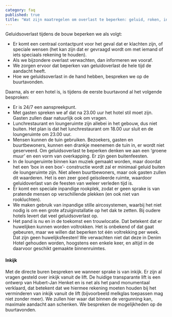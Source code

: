 ```yaml
---
category: faq
published: true
title: "Wat zijn maatregelen om overlast te beperken: geluid, roken, inkijk?"
---
```


Geluidsoverlast tijdens de bouw beperken we als volgt:

- Er komt een centraal contactpunt voor het geval dat er klachten zijn, of speciale wensen (het kan zijn dat er gevraagd wordt om met iemand of iets speciaals rekening te houden).
- Als we bijzondere overlast verwachten, dan informeren we vooraf.
- We zorgen ervoor dat beperken van geluidoverlast de hele tijd de aandacht heeft.
- Hoe we geluidsoverlast in de hand hebben, bespreken we op de buurtavonden.

Daarna, als er een hotel is, is tijdens de eerste buurtavond al het volgende besproken:

- Er is 24/7 een aanspreekpunt.
- Met gasten spreken we af dat na 23.00 uur het hotel stil moet zijn. Gasten zullen daar natuurlijk ook om vragen.
- Lunchrestaurant en loungeruimte zijn allebei in het gebouw, dus niet buiten. Het plan is dat het lunchrestaurant om 18.00 uur sluit en de loungeruimte om 23.00 uur. 
- Mensen kunnen de tuin gebruiken. Bezoekers, gasten en buurtbewoners, kunnen een drankje meenemen de tuin in, er wordt niet geserveerd. Om geluidsoverlast te beperken denken we aan een ‘groene muur’ en een vorm van overkapping. Er zijn geen buitenfeesten.
- In de loungeruimte binnen kan muziek gemaakt worden, maar doordat het een ‘box in een box’- constructie wordt zal er minimaal geluid buiten de loungeruimte zijn. Niet alleen buurtbewoners, maar ook gasten zullen dit waarderen. Het is een zeer goed geïsoleerde ruimte, waardoor geluidoverlast van de feesten van weleer verleden tijd is.
- Er komt een speciale inpandige rookplek, zodat er geen sprake is van pratende mensen op verschillende plekken (en ook niet van rookluchten).
- We maken gebruik van inpandige stille aircosystemen, waarbij het niet nodig is om een grote afzuiginstallatie op het dak te zetten. Bij oudere hotels levert dat veel geluidsoverlast op.
- Het pand is nu en in de toekomst een trouwlocatie. Dat betekent dat er huwelijken kunnen worden voltrokken. Het is onbekend of dat gaat gebeuren, maar we willen dat beperken tot één voltrekking per week. Dat zijn geen huwelijksfeesten! We verwachten niet dat deze in Denim Hotel gehouden worden, hoogstens een enkele keer, en altijd in de daarvoor geschikt gemaakte binnenruimtes. 

#### Inkijk
Met de directe buren bespreken we wanneer sprake is van inkijk. Er zijn al vragen gesteld over inkijk vanuit de lift. De huidige transparante lift is een ontwerp van Hubert-Jan Henket en is net als het pand monumentaal verklaard, dat betekent dat we hiermee rekening moeten houden bij het verminderen van inkijk vanuit de lift (bijvoorbeeld melkglas toepassen mag niet zonder meer). We zullen hier waar dat binnen de vergunning kan, maximale aandacht aan schenken. We bespreken de mogelijkheden op de buurtavonden.